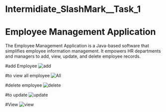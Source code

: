 # Intermidiate_SlashMark__Task_1
# Employee Management Application

The Employee Management Application is a Java-based software that simplifies employee information management. It empowers HR departments and managers to add, view, update, and delete employee records.

#add Employee
![add](https://github.com/Vdhekare2002/Intermiddiate_SlashMark__Task_1/assets/118724788/01b03141-a122-41cc-9aa1-0a1bc5341863)

#to view all employee
![All](https://github.com/Vdhekare2002/Intermiddiate_SlashMark__Task_1/assets/118724788/da1ef0d5-b34d-4e6d-b4d5-773cbdbcf7a2)

#delete employee
![delete](https://github.com/Vdhekare2002/Intermiddiate_SlashMark__Task_1/assets/118724788/eaf5b4b4-d4a2-43cf-a91f-154419c2d4b0)

#to update
![update](https://github.com/Vdhekare2002/Intermiddiate_SlashMark__Task_1/assets/118724788/6816f3c2-ba60-462e-bcbc-99ca949d9769)

#View
![view](https://github.com/Vdhekare2002/Intermiddiate_SlashMark__Task_1/assets/118724788/118d29cd-0801-498e-a6db-d074b76b2998)
